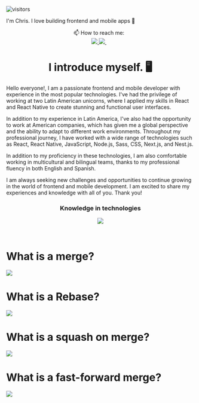 ![visitors](https://komarev.com/ghpvc/?username=ccontarino&label=Visitors)

I'm Chris. I love building frontend and mobile apps :raised_hands: 

<div align="center">
<div>
     📫 How to reach me:&nbsp;&nbsp; 
</div>
<a href="https://www.linkedin.com/in/christian-contarino/">
     <img src="https://img.shields.io/badge/linkedin-%230077B5.svg?&style=for-the-badge&logo=linkedin&logoColor=white" />
  </a>
  <a href="mailto:ccontarino@gmail.com?subject=Hi Chris!">
     <img src="https://img.shields.io/badge/Gmail-FF0000.svg?&style=for-the-badge&logo=gmail&logoColor=white" />
  </a>&nbsp;&nbsp;  
     </div>
<h1 align="center">
 I introduce myself.  🖥️
</h1>
Hello everyone!, I am a passionate frontend and mobile developer with experience in the most popular technologies. I've had the privilege of working at two Latin American unicorns, where I applied my skills in React and React Native to create stunning and functional user interfaces.

In addition to my experience in Latin America, I've also had the opportunity to work at American companies, which has given me a global perspective and the ability to adapt to different work environments. Throughout my professional journey, I have worked with a wide range of technologies such as React, React Native, JavaScript, Node.js, Sass, CSS, Next.js, and Nest.js.

In addition to my proficiency in these technologies, I am also comfortable working in multicultural and bilingual teams, thanks to my professional fluency in both English and Spanish.

I am always seeking new challenges and opportunities to continue growing in the world of frontend and mobile development. I am excited to share my experiences and knowledge with all of you. Thank you!

<h3 align="center">Knowledge in technologies</h3>
<div align="center">
  <img src="https://skillicons.dev/icons?i=html,css,bootstrap,sass,js,ts,react,nodejs,nextjs,java,tailwind,mongodb,mysql,figma,ps,postman,jquery,kubernetes,linux,materialui,maven,nestjs,nginx,redux,regex,webpack,workers,raspberrypi,angular,apollo,graphql,gulp,nextjs,jest,tailwind,vercel,postgres,jenkins,docker,aws,gcp" />

</div>

&nbsp;&nbsp; 
<H1> What is a merge?</H3>
<image src=https://github.com/ccontarino/ccontarino/blob/main/merge.gif/>

<H1> What is a Rebase?</H3>
<image src=https://github.com/ccontarino/ccontarino/blob/main/687474703a2f2f692e696d6775722e636f6d2f3568725431534f2e676966.gif/>

<H1> What is a squash on merge?</H3>
<image src=https://github.com/ccontarino/ccontarino/blob/main/squash_merge.gif/>
<H1> What is a fast-forward merge?</H3>
<image src=https://github.com/ccontarino/ccontarino/blob/main/what_is_forward_merge.gif/>

<!--
<H1> Gitflow workflow</H3>
<image src=https://github.com/ccontarino/ccontarino/blob/main/68747470733a2f2f692e696d6775722e636f6d2f6332725a7935452e676966.gif/>
<div align="center">
<image src=https://github.com/ccontarino/ccontarino/blob/main/github-contribution-grid-snake.svg/>
</div>
<H3> Gitflow workflow</H3>
<image src=https://github.com/ccontarino/ccontarino/blob/main/68747470733a2f2f692e696d6775722e636f6d2f6332725a7935452e676966.gif/>

</div>
--![](https://github.com/ccontarino/ccontarino/blob/main/github-contribution-grid-snake.svg)
![Chris's GitHub stats](https://github-readme-stats-ccontarino.vercel.app/api?username=ccontarino&show_icons=true&count_private=true)
[](https://www.linkedin.com/in/christian-contarino/)
**ccontarino/ccontarino** is a ✨ _special_ ✨ repository because its `README.md` (this file) appears on your GitHub profile.
[![Connect on LinkedIn](https://img.shields.io/badge/--linkedin?label=LinkedIn&logo=LinkedIn&style=social)](https://www.linkedin.com/in/christian-contarino)
Here are some ideas to get you started:
- 🔭 I’m currently working on ...
- 🌱 I’m currently learning ...
- 👯 I’m looking to collaborate on ...
- 🤔 I’m looking for help with ...
- 💬 Ask me about ...
- 📫 How to reach me: ...
- 😄 Pronouns: ...
- ⚡ Fun fact: ...
-->
